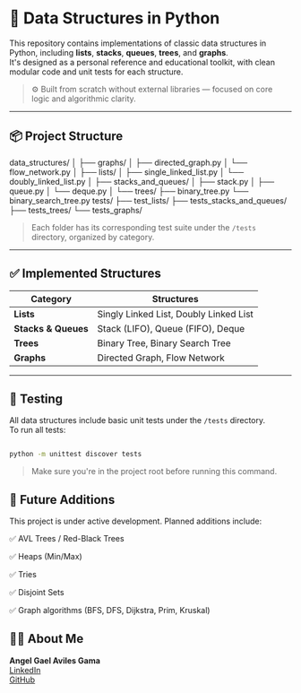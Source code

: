 # 🧠 Data Structures in Python

This repository contains implementations of classic data structures in Python, including **lists**, **stacks**, **queues**, **trees**, and **graphs**.  
It's designed as a personal reference and educational toolkit, with clean modular code and unit tests for each structure.

> ⚙️ Built from scratch without external libraries — focused on core logic and algorithmic clarity.

---

## 📦 Project Structure

data_structures/ │ ├── graphs/ │ ├── directed_graph.py │ └── flow_network.py │ ├── lists/ │ ├── single_linked_list.py │ └── doubly_linked_list.py │ ├── stacks_and_queues/ │ ├── stack.py │ ├── queue.py │ └── deque.py │ └── trees/ ├── binary_tree.py └── binary_search_tree.py
tests/ ├── test_lists/ ├── tests_stacks_and_queues/ ├── tests_trees/ └── tests_graphs/


> Each folder has its corresponding test suite under the `/tests` directory, organized by category.

---

## ✅ Implemented Structures

| Category           | Structures                               |
|--------------------|-------------------------------------------|
| **Lists**          | Singly Linked List, Doubly Linked List    |
| **Stacks & Queues**| Stack (LIFO), Queue (FIFO), Deque         |
| **Trees**          | Binary Tree, Binary Search Tree           |
| **Graphs**         | Directed Graph, Flow Network              |

---

## 🧪 Testing

All data structures include basic unit tests under the `/tests` directory.  
To run all tests:

```bash

python -m unittest discover tests
```
> Make sure you're in the project root before running this command.

## 🚧 Future Additions
This project is under active development. Planned additions include:

✅ AVL Trees / Red-Black Trees

✅ Heaps (Min/Max)

✅ Tries

✅ Disjoint Sets

✅ Graph algorithms (BFS, DFS, Dijkstra, Prim, Kruskal)

## 🙋‍♂️ About Me
**Angel Gael Aviles Gama**  
[LinkedIn](https://www.linkedin.com/in/angelavilesgama)  
[GitHub](https://github.com/temachtili)
